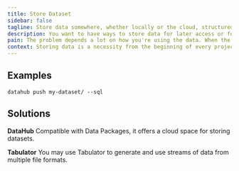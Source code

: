 ```yaml
---
title: Store Dataset
sidebar: false
tagline: Store data somewhere, whether locally or the cloud, structured or unstructured.
description: You want to have ways to store data for later access or for sharing with others.
pain: The problem depends a lot on how you're using the data. When the size grows larger than the memory available, you better start considering how to scale.
context: Storing data is a necessity from the beginning of every project.
---
```


<JobsDiagram selected="store-dataset"></JobsDiagram>

## Examples

```
datahub push my-dataset/ --sql
```

## Solutions

**DataHub**
Compatible with Data Packages, it offers a cloud space for storing datasets.
 
**Tabulator**
You may use Tabulator to generate and use streams of data from multiple file formats.


<script>
import JobsDiagram from "@theme/components/JobsDiagram.vue";

export default {
  components: { JobsDiagram }
};
</script>
